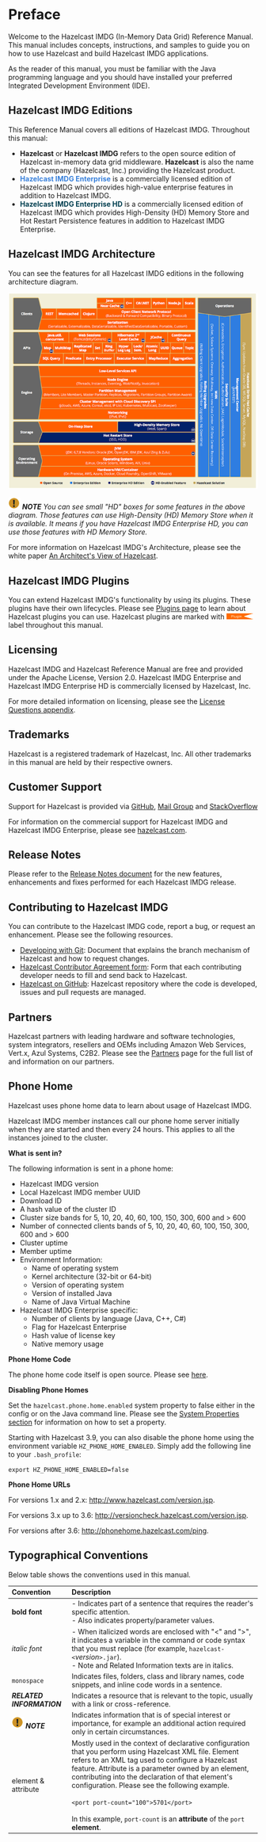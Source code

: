 

# Preface

Welcome to the Hazelcast IMDG (In-Memory Data Grid) Reference Manual. This manual includes concepts, instructions, and samples to guide you on how to use Hazelcast and build Hazelcast IMDG applications.

As the reader of this manual, you must be familiar with the Java programming language and you should have installed your preferred Integrated Development Environment (IDE).

## Hazelcast IMDG Editions

This Reference Manual covers all editions of Hazelcast IMDG. Throughout this manual:

- **Hazelcast** or **Hazelcast IMDG** refers to the open source edition of Hazelcast in-memory data grid middleware. **Hazelcast** is also the name of the company (Hazelcast, Inc.) providing the Hazelcast product.
- <font color="#3981DB">**Hazelcast IMDG Enterprise**</font> is a commercially licensed edition of Hazelcast IMDG which provides high-value enterprise features in addition to Hazelcast IMDG.
- <font color="##153F75">**Hazelcast IMDG Enterprise HD**</font> is a commercially licensed edition of Hazelcast IMDG which provides High-Density (HD) Memory Store and Hot Restart Persistence features in addition to Hazelcast IMDG Enterprise.


## Hazelcast IMDG Architecture

You can see the features for all Hazelcast IMDG editions in the following architecture diagram.

![Hazelcast Architecture](images/HazelcastArchitecture.png)

![image](images/NoteSmall.jpg) ***NOTE*** *You can see small "HD" boxes for some features in the above diagram. Those features can use High-Density (HD) Memory Store when it is available. It means if you have Hazelcast IMDG Enterprise HD, you can use those features with HD Memory Store.*

For more information on Hazelcast IMDG's Architecture, please see the white paper <a href="https://hazelcast.com/resources/architects-view-hazelcast/" target="_blank">An Architect's View of Hazelcast</a>.

## Hazelcast IMDG Plugins

You can extend Hazelcast IMDG's functionality by using its plugins. These plugins have their own lifecycles. Please see <a href="http://hazelcast.org/plugins/" target="_blank">Plugins page</a> to learn about Hazelcast plugins you can use. Hazelcast plugins are marked with <img src="images/Plugin_New.png" alt="Plugin" height="12" width="54"> label throughout this manual.


## Licensing

Hazelcast IMDG and Hazelcast Reference Manual are free and provided under the Apache License, Version 2.0. Hazelcast IMDG Enterprise and Hazelcast IMDG Enterprise HD is commercially licensed by Hazelcast, Inc.

For more detailed information on licensing, please see the [License Questions appendix](#license-questions).


## Trademarks

Hazelcast is a registered trademark of Hazelcast, Inc. All other trademarks in this manual are held by their respective owners. 


## Customer Support

Support for Hazelcast is provided via <a href="https://github.com/hazelcast/hazelcast/issues" target="_blank">GitHub</a>, <a href="https://groups.google.com/forum/#!forum/hazelcast" target="_blank">Mail Group</a> and <a href="http://www.stackoverflow.com" target="_blank">StackOverflow</a>

For information on the commercial support for Hazelcast IMDG and Hazelcast IMDG Enterprise, please see 
<a href="https://hazelcast.com/pricing/" target="_blank">hazelcast.com</a>.

## Release Notes

Please refer to the <a href="http://docs.hazelcast.org/docs/release-notes/" target="_blank">Release Notes document</a> for the new features, enhancements and fixes performed for each Hazelcast IMDG release.



## Contributing to Hazelcast IMDG

You can contribute to the Hazelcast IMDG code, report a bug, or request an enhancement. Please see the following resources.

- <a href="https://hazelcast.atlassian.net/wiki/display/COM/Developing+with+Git" target="_blank">Developing with Git</a>: Document that explains the branch mechanism of Hazelcast and how to request changes.
- <a href="https://hazelcast.atlassian.net/wiki/display/COM/Hazelcast+Contributor+Agreement" target="_blank">Hazelcast Contributor Agreement form</a>: Form that each contributing developer needs to fill and send back to Hazelcast.
- <a href="https://github.com/hazelcast/hazelcast" target="_blank">Hazelcast on GitHub</a>: Hazelcast repository where the code is developed, issues and pull requests are managed.

## Partners

Hazelcast partners with leading hardware and software technologies, system integrators, resellers and OEMs including Amazon Web Services, Vert.x, Azul Systems, C2B2. Please see the [Partners](https://hazelcast.com/partners/) page for the full list of and information on our partners.


## Phone Home

Hazelcast uses phone home data to learn about usage of Hazelcast IMDG.

Hazelcast IMDG member instances call our phone home server initially when they are started and then every 24 hours. This applies to all the instances joined to the cluster.

**What is sent in?**

The following information is sent in a phone home:

- Hazelcast IMDG version
- Local Hazelcast IMDG member UUID
- Download ID 
- A hash value of the cluster ID
- Cluster size bands for 5, 10, 20, 40, 60, 100, 150, 300, 600 and > 600
- Number of connected clients bands of 5, 10, 20, 40, 60, 100, 150, 300, 600 and > 600
- Cluster uptime
- Member uptime
- Environment Information:
	- Name of operating system
	- Kernel architecture (32-bit or 64-bit)
	- Version of operating system
	- Version of installed Java
	- Name of Java Virtual Machine
- Hazelcast IMDG Enterprise specific: 
	- Number of clients by language (Java, C++, C#)
	- Flag for Hazelcast Enterprise 
	- Hash value of license key
	- Native memory usage

**Phone Home Code**

The phone home code itself is open source. Please see <a href="https://github.com/hazelcast/hazelcast/blob/master/hazelcast/src/main/java/com/hazelcast/util/PhoneHome.java" target="_blank">here</a>.

**Disabling Phone Homes**

Set the `hazelcast.phone.home.enabled` system property to false either in the config or on the Java command line. Please see the [System Properties section](#system-properties) for information on how to set a property. 

Starting with Hazelcast 3.9, you can also disable the phone home using the environment variable `HZ_PHONE_HOME_ENABLED`. Simply add the following line to your `.bash_profile`:

```
export HZ_PHONE_HOME_ENABLED=false
```

**Phone Home URLs**

For versions 1.x and 2.x: <a href="http://www.hazelcast.com/version.jsp" target="_blank">http://www.hazelcast.com/version.jsp</a>.

For versions 3.x up to 3.6: <a href="http://versioncheck.hazelcast.com/version.jsp" target="_blank">http://versioncheck.hazelcast.com/version.jsp</a>.

For versions after 3.6: <a href="http://phonehome.hazelcast.com/ping" target="_blank">http://phonehome.hazelcast.com/ping</a>.



## Typographical Conventions

Below table shows the conventions used in this manual.

|Convention|Description|
|:-|:-|
|**bold font**| - Indicates part of a sentence that requires the reader's specific attention. <br> - Also indicates property/parameter values.|
|*italic font*|- When italicized words are enclosed with "<" and ">", it indicates a variable in the command or code syntax that you must replace (for example, `hazelcast-<`*version*`>.jar`). <br> - Note and Related Information texts are in italics.|
|`monospace`|Indicates files, folders, class and library names, code snippets, and inline code words in a sentence.|
|***RELATED INFORMATION***|Indicates a resource that is relevant to the topic, usually with a link or cross-reference.|
|![image](images/NoteSmall.jpg) ***NOTE***| Indicates information that is of special interest or importance, for example an additional action required only in certain circumstances.|
|element & attribute|Mostly used in the context of declarative configuration that you perform using Hazelcast XML file. Element refers to an XML tag used to configure a Hazelcast feature. Attribute is a parameter owned by an element, contributing into the declaration of that element's configuration. Please see the following example.<br></br>`<port port-count="100">5701</port>`<br></br> In this example, `port-count` is an **attribute** of the `port` **element**.


<br></br>







